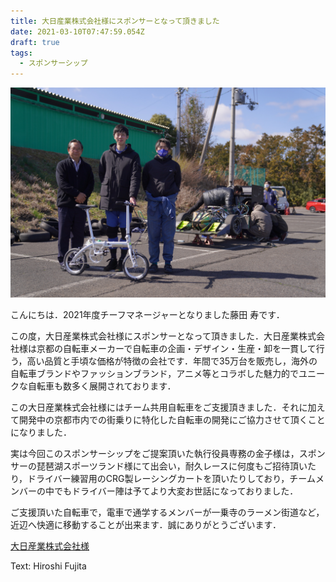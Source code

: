 ```yaml
---
title: 大日産業株式会社様にスポンサーとなって頂きました
date: 2021-03-10T07:47:59.054Z
draft: true
tags:
  - スポンサーシップ
---
```

![](自転車.jpg)

こんにちは．2021年度チーフマネージャーとなりました藤田 寿です．

この度，大日産業株式会社様にスポンサーとなって頂きました．大日産業株式会社様は京都の自転車メーカーで自転車の企画・デザイン・生産・卸を一貫して行う，高い品質と手頃な価格が特徴の会社です．年間で35万台を販売し，海外の自転車ブランドやファッションブランド，アニメ等とコラボした魅力的でユニークな自転車も数多く展開されております．

この大日産業株式会社様にはチーム共用自転車をご支援頂きました．それに加えて開発中の京都市内での街乗りに特化した自転車の開発にご協力させて頂くことになりました．

実は今回このスポンサーシップをご提案頂いた執行役員専務の金子様は，スポンサーの琵琶湖スポーツランド様にて出会い，耐久レースに何度もご招待頂いたり，ドライバー練習用のCRG製レーシングカートを頂いたりしており，チームメンバーの中でもドライバー陣は予てより大変お世話になっておりました．

ご支援頂いた自転車で，電車で通学するメンバーが一乗寺のラーメン街道など，近辺へ快適に移動することが出来ます．誠にありがとうございます．

[大日産業株式会社様](http://www.d-cycle.jp)

Text: Hiroshi Fujita